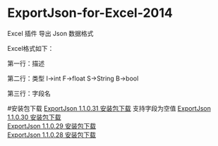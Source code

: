 # ExportJson-for-Excel-2014
Excel 插件 导出 Json 数据格式

Excel格式如下：

第一行：描述

第二行：类型  I->int F->float S->String B->bool

第三行：字段名

#安装包下载
[ExportJson 1.1.0.31 安装包下载](https://raw.githubusercontent.com/wanggan768q/ExportJson-for-Excel-2014/master/Download/ExportJson_1_1_0_31.zip)  支持字段为空值
[ExportJson 1.1.0.30 安装包下载](https://raw.githubusercontent.com/wanggan768q/ExportJson-for-Excel-2014/master/Download/ExportJson_1_1_0_30.zip)  
[ExportJson 1.1.0.29 安装包下载](https://raw.githubusercontent.com/wanggan768q/ExportJson-for-Excel-2014/master/Download/ExportJson_1_1_0_29.zip)  
[ExportJson 1.1.0.28 安装包下载](https://raw.githubusercontent.com/wanggan768q/ExportJson-for-Excel-2014/master/Download/ExportJson_1_1_0_28.zip)  
 

